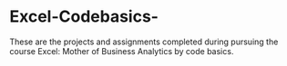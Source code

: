 # Excel-Codebasics-
These are the projects and assignments completed during pursuing the course Excel: Mother of Business Analytics by code basics.
